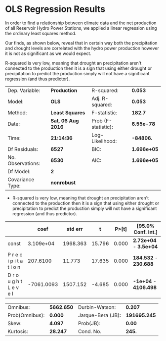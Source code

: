 # OLS Regression Results


In order to find a relationship between climate data and the net production of all Reservoir Hydro Power Stations, we applied a linear regression using the ordinary least squares method.

Our finds, as shown below, reveal that in certain way both the precipitation and drought levels are correlated with the hydro power production however it is not as significant as we would expect.

R-squared is very low, meaning that drought an precipitation  aren't connected to the production then it is a sign that using either drought or precipitation to predict the production simply will not have a significant regression (and thus predictor).




|                   |                |                           |                                         |
| ----------------- | -------------- | ------------------------- | --------------------------------------- |
|Dep. Variable:     | **Production**          |   R-squared:             |            **0.053**            |
|Model:             |                  **OLS**|   Adj. R-squared:        |            **0.053**            |
|Method:            |        **Least Squares**|   F-statistic:           |            **182.7**            |
|Date:              |     **Sat, 06 Aug 2016**|   Prob (F-statistic):    |         **6.55e-78**            |
|Time:              |             **21:14:36**|   Log-Likelihood:        |          **-84806.**            |
|Df Residuals:      |                 **6527**|   BIC:                   |            **1.696e+05**        |
|No. Observations:  |                 **6530**|   AIC:                   |            **1.696e+05**        |
|Df Model:          |                    **2**|                                                     |
|Covariance Type:   |            **nonrobust**|                                                    |



  - R-squared is very low, meaning that drought an precipitation  aren't connected to the production then it is a sign that using either drought or precipitation to predict the production simply will not have a significant regression (and thus predictor).



|                          |      coef  |  std err   |     t     |   P>[t]   |    [95.0% Conf. Int.]  |
| -----------------------  | ---------- | ---------- | --------- | --------- | ---------------------- |
|const                     | 3.109e+04  |  1968.363  |  15.796   |   0.000   |**2.72e+04**  -  **3.5e+04**|
|P r e c i p i t a t i o n | 207.6100   |  11.773    |  17.635   |   0.000   |**184.532**  -  **230.688**|
|D r o u g h t L e v e l   |-7061.0093  |  1507.152  |  -4.685   |   0.000   |**-1e+04**  -  **4106.498**  |


|                          |               |                              |                           |
|------------------------- | ------------- | ---------------------------- | ------------------------- |
|Omnibus:                  |   **5662.650**|  Durbin-Watson:              |     **0.207**             |
|Prob(Omnibus):            |      **0.000**|  Jarque-Bera (JB):           |     **191695.245**        |
|Skew:                     |      **4.097**|  Prob(JB):                   |     **0.00**              |
|Kurtosis:                 |     **28.247**|  Cond. No.                   |      **245.**             |
